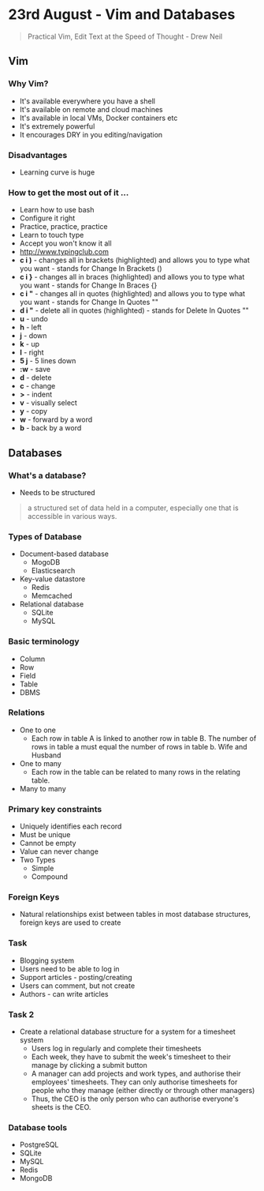 # 23rd August - Vim and Databases

> Practical Vim, Edit Text at the Speed of Thought - Drew Neil

## Vim
### Why Vim?

* It's available everywhere you have a shell
* It's available on remote and cloud machines
* It's available in local VMs, Docker containers etc
* It's extremely powerful
* It encourages DRY in you editing/navigation

### Disadvantages

* Learning curve is huge

### How to get the most out of it ...

* Learn how to use bash
* Configure it right
* Practice, practice, practice
* Learn to touch type
* Accept you won't know it all
* http://www.typingclub.com
* **c i )** - changes all in brackets (highlighted) and allows you to type what you want - stands for Change In Brackets ()
* **c i }** - changes all in braces (highlighted) and allows you to type what you want - stands for Change In Braces {}
* **c i "** - changes all in quotes (highlighted) and allows you to type what you want - stands for Change In Quotes ""
* **d i "** - delete all in quotes (highlighted) - stands for Delete In Quotes ""
* **u** - undo
* **h** - left
* **j** - down
* **k** - up
* **l** - right
* **5 j** - 5 lines down
* **:w** - save
* **d** - delete
* **c** - change
* **>** - indent
* **v** - visually select
* **y** - copy
* **w** - forward by a word
* **b** - back by a word

## Databases

### What's a database?

* Needs to be structured
> a structured set of data held in a computer, especially one that is accessible in various ways.

### Types of Database

* Document-based database
  * MogoDB
  * Elasticsearch
* Key-value datastore
  * Redis
  * Memcached
* Relational database
  * SQLite
  * MySQL

### Basic terminology

* Column
* Row
* Field
* Table
* DBMS

### Relations

* One to one
  * Each row in table A is linked to another row in table B. The number of rows in table a must equal the number of rows in table b. Wife and Husband
* One to many
  * Each row in the table can be related to many rows in the relating table.
* Many to many

### Primary key constraints  

* Uniquely identifies each record
* Must be unique
* Cannot be empty
* Value can never change
* Two Types
  * Simple
  * Compound

### Foreign Keys

* Natural relationships exist between tables in most database structures, foreign keys are used to create

### Task

* Blogging system
* Users need to be able to log in
* Support articles - posting/creating
* Users can comment, but not create
* Authors - can write articles

### Task 2

* Create a relational database structure for a system for a timesheet system
  * Users log in regularly and complete their timesheets
  * Each week, they have to submit the week's timesheet to their manage by clicking a submit button
  * A manager can add projects and work types, and authorise their employees' timesheets. They can only authorise timesheets for people who they manage (either directly or through other managers)
  * Thus, the CEO is the only person who can authorise everyone's sheets is the CEO.

### Database tools

* PostgreSQL
* SQLite
* MySQL
* Redis
* MongoDB
